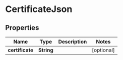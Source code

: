 

# CertificateJson

## Properties

Name | Type | Description | Notes
------------ | ------------- | ------------- | -------------
**certificate** | **String** |  |  [optional]



